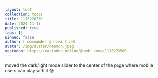 ```yaml
---
layout: toot
collection: toots
title: 1115220500
date: 2024-11-15
published: true
tags: []
pinned: false
author: ⸸ commander ░ nova ⸸ :~$
avatar: /img/avatar/daemon.jpeg
mastodon: https://mastodon.online/@cmdr_nova/1115220500
---
```


moved the dark/light mode slider to the center of the page where mobile users can play with it 😎
